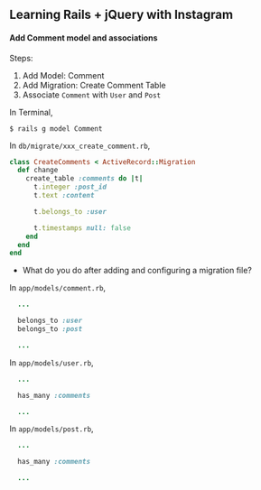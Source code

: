 ## Learning Rails + jQuery with Instagram

#### Add Comment model and associations

Steps:

1. Add Model: Comment
2. Add Migration: Create Comment Table
3. Associate `Comment` with `User` and `Post`

In Terminal,

```
$ rails g model Comment
```

In `db/migrate/xxx_create_comment.rb`,

```ruby
class CreateComments < ActiveRecord::Migration
  def change
    create_table :comments do |t|
      t.integer :post_id
      t.text :content

      t.belongs_to :user

      t.timestamps null: false
    end
  end
end
```

- What do you do after adding and configuring a migration file?

In `app/models/comment.rb`,

```ruby
  ...

  belongs_to :user
  belongs_to :post

  ...
```

In `app/models/user.rb`,

```ruby
  ...

  has_many :comments

  ...
```

In `app/models/post.rb`,

```ruby
  ...

  has_many :comments

  ...
```
